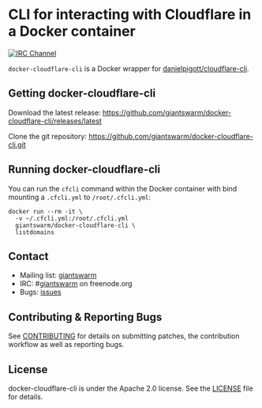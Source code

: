 # CLI for interacting with Cloudflare in a Docker container

[![IRC Channel](https://img.shields.io/badge/irc-%23giantswarm-blue.svg)](https://kiwiirc.com/client/irc.freenode.net/#giantswarm)

`docker-cloudflare-cli` is a Docker wrapper for [danielpigott/cloudflare-cli](https://github.com/danielpigott/cloudflare-cli).

## Getting docker-cloudflare-cli

Download the latest release: https://github.com/giantswarm/docker-cloudflare-cli/releases/latest

Clone the git repository: https://github.com/giantswarm/docker-cloudflare-cli.git

## Running docker-cloudflare-cli

You can run the `cfcli` command within the Docker container with bind mounting a
`.cfcli.yml` to `/root/.cfcli.yml`:
```
docker run --rm -it \
  -v ~/.cfcli.yml:/root/.cfcli.yml
  giantswarm/docker-cloudflare-cli \
  listdomains
```

## Contact

- Mailing list: [giantswarm](https://groups.google.com/forum/#!forum/giantswarm)
- IRC: #[giantswarm](irc://irc.freenode.org:6667/#giantswarm) on freenode.org
- Bugs: [issues](https://github.com/giantswarm/docker-cloudflare-cli/issues)

## Contributing & Reporting Bugs

See [CONTRIBUTING](CONTRIBUTING.md) for details on submitting patches, the
contribution workflow as well as reporting bugs.

## License

docker-cloudflare-cli is under the Apache 2.0 license. See the [LICENSE](LICENSE) file for details.
